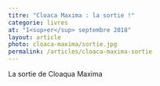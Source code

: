 ```yaml
---
titre: "Cloaca Maxima : la sortie !"
categorie: livres
at: "1<sup>er</sup> septembre 2018"
layout: article
photo: cloaca-maxima/sortie.jpg
permalink: /articles/cloaca-maxima-sortie
---
```


La sortie de Cloaqua Maxima
